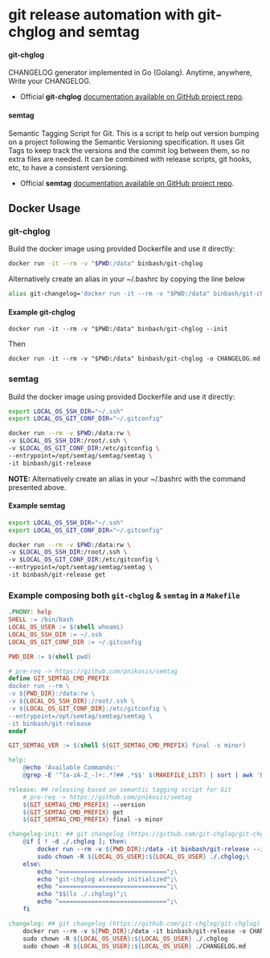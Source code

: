 # git release automation with git-chglog and semtag

#### git-chglog
CHANGELOG generator implemented in Go (Golang). Anytime, anywhere, Write your CHANGELOG.

- Official **git-chglog** [documentation available on GitHub project repo](https://github.com/git-chglog/git-chglog).

#### semtag
Semantic Tagging Script for Git. This is a script to help out version bumping on a project following the Semantic Versioning specification. It uses Git Tags to keep track the versions and the commit log between them, so no extra files are needed. It can be combined with release scripts, git hooks, etc, to have a consistent versioning.

- Official **semtag** [documentation available on GitHub project repo](https://github.com/pnikosis/semtag).


## Docker Usage

### git-chglog
Build the docker image using provided Dockerfile and use it directly:

```bash
docker run -it --rm -v "$PWD:/data" binbash/git-chglog
```

Alternatively create an alias in your ~/.bashrc by copying the line below

```bash
alias git-changelog='docker run -it --rm -v "$PWD:/data" binbash/git-chglog'
```

#### Example git-chglog
`docker run -it --rm -v "$PWD:/data" binbash/git-chglog --init`

Then

`docker run -it --rm -v "$PWD:/data" binbash/git-chglog -o CHANGELOG.md`

### semtag
Build the docker image using provided Dockerfile and use it directly:

```bash
export LOCAL_OS_SSH_DIR="~/.ssh"
export LOCAL_OS_GIT_CONF_DIR="~/.gitconfig"

docker run --rm -v $PWD:/data:rw \
-v $LOCAL_OS_SSH_DIR:/root/.ssh \
-v $LOCAL_OS_GIT_CONF_DIR:/etc/gitconfig \
--entrypoint=/opt/semtag/semtag/semtag \
-it binbash/git-release
```

**NOTE:** Alternatively create an alias in your ~/.bashrc with the command presented above.

#### Example semtag
```bash
export LOCAL_OS_SSH_DIR="~/.ssh"
export LOCAL_OS_GIT_CONF_DIR="~/.gitconfig"

docker run --rm -v $PWD:/data:rw \
-v $LOCAL_OS_SSH_DIR:/root/.ssh \
-v $LOCAL_OS_GIT_CONF_DIR:/etc/gitconfig \
--entrypoint=/opt/semtag/semtag/semtag \
-it binbash/git-release get
```

### Example composing both `git-chglog` & `semtag` in a `Makefile`

```makefile
.PHONY: help
SHELL := /bin/bash
LOCAL_OS_USER := $(shell whoami)
LOCAL_OS_SSH_DIR := ~/.ssh
LOCAL_OS_GIT_CONF_DIR := ~/.gitconfig

PWD_DIR := $(shell pwd)

# pre-req -> https://github.com/pnikosis/semtag
define GIT_SEMTAG_CMD_PREFIX
docker run --rm \
-v ${PWD_DIR}:/data:rw \
-v ${LOCAL_OS_SSH_DIR}:/root/.ssh \
-v ${LOCAL_OS_GIT_CONF_DIR}:/etc/gitconfig \
--entrypoint=/opt/semtag/semtag/semtag \
-it binbash/git-release
endef

GIT_SEMTAG_VER := $(shell ${GIT_SEMTAG_CMD_PREFIX} final -s minor)

help:
	@echo 'Available Commands:'
	@grep -E '^[a-zA-Z_-]+:.*?## .*$$' $(MAKEFILE_LIST) | sort | awk 'BEGIN {FS = ":.*?## "}; {printf " - \033[36m%-18s\033[0m %s\n", $$1, $$2}'

release: ## releasing based on semantic tagging script for Git
	# pre-req -> https://github.com/pnikosis/semtag
	${GIT_SEMTAG_CMD_PREFIX} --version
	${GIT_SEMTAG_CMD_PREFIX} get
	${GIT_SEMTAG_CMD_PREFIX} final -s minor

changelog-init: ## git changelog (https://github.com/git-chglog/git-chglog) config initialization -> ./.chglog
	@if [ ! -d ./.chglog ]; then\
		docker run --rm -v ${PWD_DIR}:/data -it binbash/git-release --init;\
		sudo chown -R ${LOCAL_OS_USER}:${LOCAL_OS_USER} ./.chglog;\
    else\
        echo "==============================";\
    	echo "git-chglog already initialized";\
    	echo "==============================";\
    	echo "$$(ls ./.chglog)";\
    	echo "==============================";\
    fi

changelog: ## git changelog (https://github.com/git-chglog/git-chglog)
	docker run --rm -v ${PWD_DIR}:/data -it binbash/git-release -o CHANGELOG.md --next-tag ${GIT_SEMTAG_VER}
	sudo chown -R ${LOCAL_OS_USER}:${LOCAL_OS_USER} ./.chglog
	sudo chown -R ${LOCAL_OS_USER}:${LOCAL_OS_USER} ./CHANGELOG.md
```